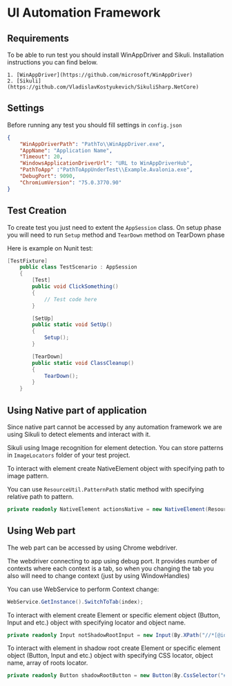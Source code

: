 ﻿# UI Automation Framework

## Requirements
To be able to run test you should install WinAppDriver and Sikuli. Installation instructions you can find below.

	1. [WinAppDriver](https://github.com/microsoft/WinAppDriver)
	2. [Sikuli](https://github.com/VladislavKostyukevich/SikuliSharp.NetCore)

## Settings

Before running any test you should fill settings in `config.json`

```json
{
	"WinAppDriverPath": "PathTo\\WinAppDriver.exe",
    "AppName": "Application Name",
    "Timeout": 20,
    "WindowsApplicationDriverUrl": "URL to WinAppDriverHub",
    "PathToApp" :"PathToAppUnderTest\\Example.Avalonia.exe",
    "DebugPort": 9090,
    "ChromiumVersion": "75.0.3770.90"
}
```

## Test Creation

To create test you just need to extent the `AppSession` class. On setup phase you will need to run `Setup` method and `TearDown` method on TearDown phase

Here is example on Nunit test:

```C#
[TestFixture]
    public class TestScenario : AppSession
    {
        [Test]
        public void ClickSomething()
        {
            // Test code here
        }

        [SetUp]
        public static void SetUp()
        {
            Setup();
        }

        [TearDown]
        public static void ClassCleanup()
        {
            TearDown();
        }
    }
```

## Using Native part of application

Since native part cannot be accessed by any automation framework we are using Sikuli to detect elements and interact with it.

Sikuli using Image recognition for element detection. You can store patterns in `ImageLocators` folder of your test project.

To interact with element create NativeElement object with specifying path to image pattern.

You can use `ResourceUtil.PatternPath` static method with specifying relative path to pattern.

```C#
private readonly NativeElement actionsNative = new NativeElement(ResourceUtil.PatternPath("actions.png"));
```

## Using Web part

The web part can be accessed by using Chrome webdriver.

The webdriver connecting to app using debug port. It provides number of contexts where each context is a tab, so when you changing the tab you also will need to change context (just by using WindowHandles)

You can use WebService to perform Context change:

```C#
WebService.GetInstance().SwitchToTab(index);
```

To interact with element create Element or specific element object (Button, Input and etc.) object with specifying locator and object name.

```C#
private readonly Input notShadowRootInput = new Input(By.XPath("//*[@id='webview_root']/div/input"), "Input");
```

To interact with element in shadow root create Element or specific element object (Button, Input and etc.) object with specifying CSS locator, object name, array of roots locator.

```C#
private readonly Button shadowRootButton = new Button(By.CssSelector("#webview_root > div > button"), "Button", new string[] { "#webview_root > div > div:nth-child(10) > div" });
```


